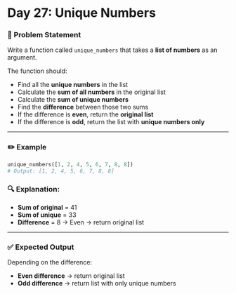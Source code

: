 # Day 27: Unique Numbers

### 🔹 Problem Statement  
Write a function called `unique_numbers` that takes a **list of numbers** as an argument.

The function should:
- Find all the **unique numbers** in the list  
- Calculate the **sum of all numbers** in the original list  
- Calculate the **sum of unique numbers**  
- Find the **difference** between those two sums  
- If the difference is **even**, return the **original list**  
- If the difference is **odd**, return the list with **unique numbers only**

---

### ✏️ Example

```python
unique_numbers([1, 2, 4, 5, 6, 7, 8, 8])     
# Output: [1, 2, 4, 5, 6, 7, 8, 8]
```

### 🔍 Explanation:

- **Sum of original** = 41  
- **Sum of unique** = 33  
- **Difference** = 8 → Even → return original list

---

### ✅ Expected Output

Depending on the difference:

- **Even difference** → return original list  
- **Odd difference** → return list with only unique numbers
